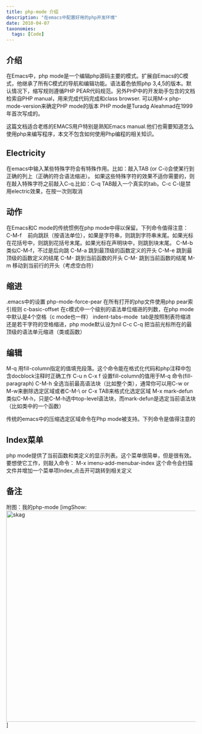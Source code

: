```yaml
---
title: php-mode 介绍
description: "在emacs中配置好用的php开发环境"
date: 2010-04-07
taxonomies:
  tags: [Code]
---
```



## 介绍
在Emacs中，php mode是一个编辑php源码主要的模式。扩展自Emacs的C模式，他继承了所有C模式的导航和编辑功能。语法着色依照php 3,4,5的版本。默认情况下，缩写规则遵循PHP PEAR代码规范。另外PHP中的开发助手包含的文档检索自PHP manual，用来完成代码完成和class browser.
可以用M-x php-mode-version来确定PHP mode的版本
PHP mode是Turadg Aleahmad在1999年首次写成的。

这篇文档适合老练的EMACS用户特别是熟知Emacs manual.他们也需要知道怎么使用php来编写程序，本文不包含如何使用Php编程的相关知识。

## Electricity
在emacs中输入某些特殊字符会有特殊作用。比如：敲入TAB (or C-i)会使某行到正确的列上（正确的符合语法缩进）。
如果这些特殊字符的效果不适你需要的，则在敲入特殊字符之前敲入C-q.比如：C-q TAB敲入一个真实的tab。C-c C-l是禁用electric效果，在按一次则取消

## 动作
在Emacs和C mode的传统惯例在php mode中得以保留。下列命令值得注意：
C-M-f    前向跳跃（按语法单位），如果是字符串，则跳到字符串末尾。如果光标在花括号中，则跳到花括号末尾。如果光标在声明块中，则跳到块末尾。
C-M-b 类似C-M-f，不过是后向跳
C-M-a 跳到最顶级的函数定义的开头
C-M-e 跳到最顶级的函数定义的结尾
C-M-<HOME> 跳到当前函数的开头
C-M-<END> 跳到当前函数的结尾
M-m 移动到当前行的开头（考虑空白符）

## 缩进
.emacs中的设置
php-mode-force-pear 在所有打开的php文件使用php pear索引规则
c-basic-offset 在c模式中一个级别的语法单位缩进的列数，在php mode中默认是4个空格（c mode也一样）
indent-tabs-mode  tab是按照制表符缩进还是若干字符的空格缩进，php mode默认设为nil
C-c C-q 把当前光标所在的最顶级的语法单元缩进（类或函数）

## 编辑
M-q 用fill-column指定的值填充段落。这个命令能在格式化代码和php注释中包含docblock注释时正确工作
C-u n C-x f 设置fill-column的值用于M-q 命令(fill-paragraph)
C-M-h 全选当前最高语法块（比如整个类），通常你可以用C-w or M-w来删除选定区域或者C-M-\ or C-x TAB来格式化选定区域
M-x mark-defun 类似C-M-h，只是C-M-h选中top-level语法块，而mark-defun是选定当前语法块（比如类中的一个函数）

传统的emacs中的压缩选定区域命令在Php mode被支持。下列命令是值得注意的

## Index菜单
php mode提供了当前函数和类定义的显示列表。这个菜单很简单，但是很有效。要想使它工作，则敲入命令：
M-x imenu-add-menubar-index
这个命令会扫描文件并增加一个菜单项Index,点击开可跳转到相关定义

## 备注
附图：我的php-mode
[imgShow:<img src="/assets/php-mode.png" border="0" alt="skag" width="560" />]